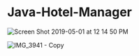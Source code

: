 # Java-Hotel-Manager
 
<img  alt="Screen Shot 2019-05-01 at 12 14 50 PM" src="https://user-images.githubusercontent.com/44184759/65482700-c1b21680-de4e-11e9-9553-e8792c1f64b9.png">

![IMG_3941 - Copy](https://user-images.githubusercontent.com/44184759/65482709-cbd41500-de4e-11e9-8d41-e2227ded23e8.PNG)
